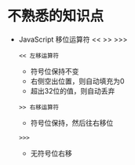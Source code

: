 # 不熟悉的知识点

* JavaScript 移位运算符 <<  >> >>>

  `<< 左移运算符`
     * 符号位保持不变
     * 右侧空出位置，则自动填充为0
     * 超出32位的值，则自动丢弃

  `>> 右移运算符`
     * 符号位保持，然后往右移位

  `>>>`
     * 无符号位右移